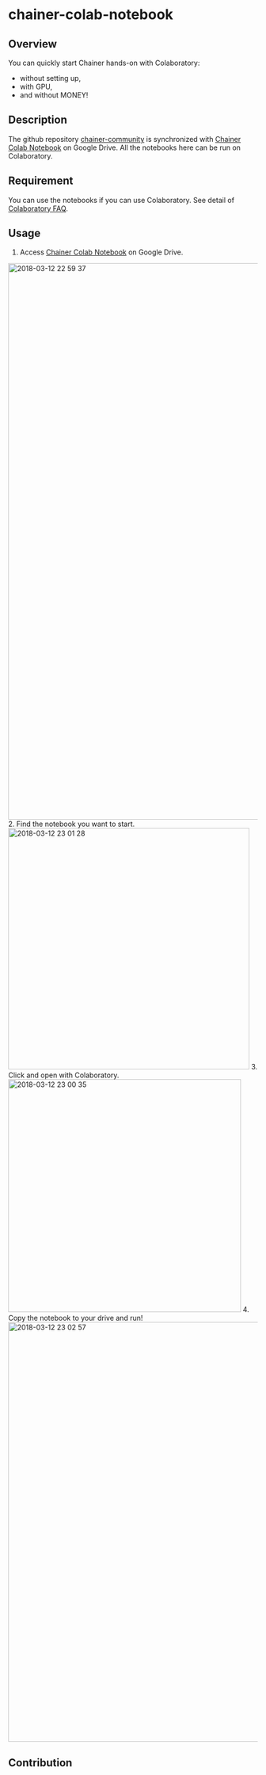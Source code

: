 # chainer-colab-notebook

## Overview
You can quickly start Chainer hands-on with Colaboratory:

- without setting up,
- with GPU,
- and without MONEY!

## Description
The github repository [chainer-community](https://github.com/chainer-community/chainer-colab-notebook) is synchronized with [Chainer Colab Notebook](https://drive.google.com/drive/u/0/folders/1h1BaiqX2tL4-z2Ziro3Ie3mZ4LuMM0t0) on Google Drive.
All the notebooks here can be run on Colaboratory.


## Requirement
You can use the notebooks if you can use Colaboratory.
See detail of [Colaboratory FAQ](https://research.google.com/colaboratory/faq.html).

## Usage
1. Access [Chainer Colab Notebook](https://drive.google.com/drive/u/0/folders/1h1BaiqX2tL4-z2Ziro3Ie3mZ4LuMM0t0) on Google Drive.
<img width="1123" alt="2018-03-12 22 59 37" src="https://user-images.githubusercontent.com/1277089/37288041-9a8ae74e-2649-11e8-99ad-63d4d509e44a.png">
2. Find the notebook you want to start.
<img width="487" alt="2018-03-12 23 01 28" src="https://user-images.githubusercontent.com/1277089/37288044-9d7c53ca-2649-11e8-8b95-207f30347fe0.png">
3. Click and open with Colaboratory. 
<img width="470" alt="2018-03-12 23 00 35" src="https://user-images.githubusercontent.com/1277089/37288193-f8caf56a-2649-11e8-81ed-038e7736de75.png">
4. Copy the notebook to your drive and run! 
<img width="847" alt="2018-03-12 23 02 57" src="https://user-images.githubusercontent.com/1277089/37288049-a0069bc8-2649-11e8-8937-0cd2d75da700.png">

## Contribution

